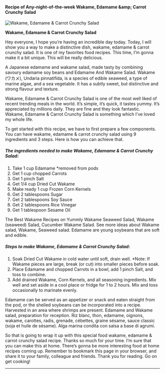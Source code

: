             

#### Recipe of Any-night-of-the-week Wakame, Edamame &amp;amp; Carrot Crunchy Salad

![Wakame, Edamame &amp; Carrot Crunchy Salad](https://img-global.cpcdn.com/recipes/8e9e6953825f850c/751x532cq70/wakame-edamame-carrot-crunchy-salad-recipe-main-photo.jpg)

**Wakame, Edamame &amp; Carrot Crunchy Salad**

Hey everyone, I hope you’re having an incredible day today. Today, I will show you a way to make a distinctive dish, wakame, edamame & carrot crunchy salad. It is one of my favorites food recipes. This time, I’m gonna make it a bit unique. This will be really delicious.

A Japanese edamame and wakame salad, made tasty by combining savoury edamame soy beans and Edamame And Wakame Salad. Wakame (ワカメ), Undaria pinnatifida, is a species of edible seaweed, a type of marine algae, and a sea vegetable. It has a subtly sweet, but distinctive and strong flavour and texture.

Wakame, Edamame & Carrot Crunchy Salad is one of the most well liked of recent trending meals in the world. It’s simple, it’s quick, it tastes yummy. It’s appreciated by millions daily. They are fine and they look fantastic. Wakame, Edamame & Carrot Crunchy Salad is something which I’ve loved my whole life.

To get started with this recipe, we have to first prepare a few components. You can have wakame, edamame & carrot crunchy salad using 9 ingredients and 3 steps. Here is how you can achieve that.

##### The ingredients needed to make Wakame, Edamame & Carrot Crunchy Salad:

1.  Take 1 cup Edamame \*removed from pods
2.  Get 1 cup chopped Carrots
3.  Get 1 pinch Salt
4.  Get 1/4 cup Dried Cut Wakame
5.  Make ready 1 cup Frozen Corn Kernels
6.  Get 2 tablespoons Sugar
7.  Get 2 tablespoons Soy Sauce
8.  Get 2 tablespoons Rice Vinegar
9.  Get 1 tablespoon Sesame Oil

The Best Wakame Recipes on Yummly Wakame Seaweed Salad, Wakame (seaweed) Salad, Cucumber Wakame Salad. See more ideas about Wakame salad, Wakame, Seaweed salad. Edamame are young soybeans that are soft and edible.

##### Steps to make Wakame, Edamame & Carrot Crunchy Salad:

1.  Soak Dried Cut Wakame in cold water until soft, drain well. \*Note: If Wakame pieces are large, break (or cut) into smaller pieces before soak.
2.  Place Edamame and chopped Carrots in a bowl, add 1 pinch Salt, and toss to combine.
3.  Add drained Wakame, Corn Kernels, and all seasoning ingredients. Mix well and set aside in a cool place or fridge for 1 to 2 hours. Mix and toss occasionally to marinate evenly.

Edamame can be served as an appetizer or snack and eaten straight from the pod, or the shelled soybeans can be incorporated into a recipe. Harvested in an area where shrimps are present. Edamame and Wakame salad, preparation for reception. Riz blanc, thon, edamame, oignons, wakame, carottes, radis, grenade, cébettes, graine sésame, sauce classic (soja et huile de sésame). Alga marina condita con salsa a base di agrumi.

So that is going to wrap it up with this special food wakame, edamame & carrot crunchy salad recipe. Thanks so much for your time. I’m sure that you can make this at home. There’s gonna be more interesting food at home recipes coming up. Remember to bookmark this page in your browser, and share it to your family, colleague and friends. Thank you for reading. Go on get cooking!

* * *